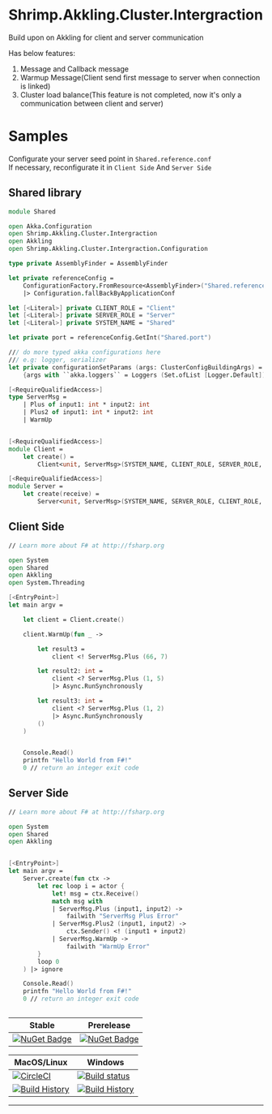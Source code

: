 # Shrimp.Akkling.Cluster.Intergraction
Build upon on Akkling for client and server communication

Has below features:
1. Message and Callback message
2. Warmup Message(Client send first message to server when connection is linked)
3. Cluster load balance(This feature is not completed, now it's only a communication between client and server) 

# Samples
Configurate your server seed point in `Shared.reference.conf`  
If necessary, reconfigurate it in `Client Side` And `Server Side`
## Shared library
```fsharp
module Shared

open Akka.Configuration
open Shrimp.Akkling.Cluster.Intergraction
open Akkling
open Shrimp.Akkling.Cluster.Intergraction.Configuration

type private AssemblyFinder = AssemblyFinder

let private referenceConfig = 
    ConfigurationFactory.FromResource<AssemblyFinder>("Shared.reference.conf")
    |> Configuration.fallBackByApplicationConf

let [<Literal>] private CLIENT_ROLE = "Client"
let [<Literal>] private SERVER_ROLE = "Server"
let [<Literal>] private SYSTEM_NAME = "Shared"

let private port = referenceConfig.GetInt("Shared.port")

/// do more typed akka configurations here
/// e.g: logger, serializer
let private configurationSetParams (args: ClusterConfigBuildingArgs) =
    {args with ``akka.loggers`` = Loggers (Set.ofList [Logger.Default])}

[<RequireQualifiedAccess>]
type ServerMsg =
    | Plus of input1: int * input2: int
    | Plus2 of input1: int * input2: int
    | WarmUp


[<RequireQualifiedAccess>]
module Client =
    let create() =
        Client<unit, ServerMsg>(SYSTEM_NAME, CLIENT_ROLE, SERVER_ROLE, 0, port, Behaviors.ignore, configurationSetParams)

[<RequireQualifiedAccess>]
module Server =
    let create(receive) =
        Server<unit, ServerMsg>(SYSTEM_NAME, SERVER_ROLE, CLIENT_ROLE, port, port, configurationSetParams , receive)
```

## Client Side 
```fsharp
// Learn more about F# at http://fsharp.org

open System
open Shared
open Akkling
open System.Threading

[<EntryPoint>]
let main argv =

    let client = Client.create()

    client.WarmUp(fun _ ->

        let result3 = 
            client <! ServerMsg.Plus (66, 7)

        let result2: int = 
            client <? ServerMsg.Plus (1, 5)
            |> Async.RunSynchronously

        let result3: int = 
            client <? ServerMsg.Plus (1, 2)
            |> Async.RunSynchronously
        ()
    )


    Console.Read()
    printfn "Hello World from F#!"
    0 // return an integer exit code

```

## Server Side
```fsharp
// Learn more about F# at http://fsharp.org

open System
open Shared
open Akkling


[<EntryPoint>]
let main argv =
    Server.create(fun ctx ->
        let rec loop i = actor {
            let! msg = ctx.Receive()
            match msg with 
            | ServerMsg.Plus (input1, input2) ->
                failwith "ServerMsg Plus Error"
            | ServerMsg.Plus2 (input1, input2) ->
                ctx.Sender() <! (input1 + input2)
            | ServerMsg.WarmUp ->
                failwith "WarmUp Error"
        }
        loop 0
    ) |> ignore

    Console.Read()
    printfn "Hello World from F#!"
    0 // return an integer exit code

```
##

Stable | Prerelease
--- | ---
[![NuGet Badge](https://buildstats.info/nuget/Shrimp.Akkling.Cluster.Intergraction)](https://www.nuget.org/packages/Shrimp.Akkling.Cluster.Intergraction/) | [![NuGet Badge](https://buildstats.info/nuget/Shrimp.Akkling.Cluster.Intergraction?includePreReleases=true)](https://www.nuget.org/packages/Shrimp.Akkling.Cluster.Intergraction/)


MacOS/Linux | Windows
--- | ---
[![CircleCI](https://circleci.com/gh/myName/Shrimp.Akkling.Cluster.Intergraction.svg?style=svg)](https://circleci.com/gh/myName/Shrimp.Akkling.Cluster.Intergraction) | [![Build status](https://ci.appveyor.com/api/projects/status/0qnls95ohaytucsi?svg=true)](https://ci.appveyor.com/project/myName/Shrimp.Akkling.Cluster.Intergraction)
[![Build History](https://buildstats.info/circleci/chart/myName/Shrimp.Akkling.Cluster.Intergraction)](https://circleci.com/gh/myName/Shrimp.Akkling.Cluster.Intergraction) | [![Build History](https://buildstats.info/appveyor/chart/myName/Shrimp.Akkling.Cluster.Intergraction)](https://ci.appveyor.com/project/myName/Shrimp.Akkling.Cluster.Intergraction)

---
